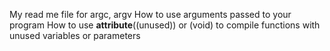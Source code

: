 My read me file for argc, argv
How to use arguments passed to your program
How to use __attribute__((unused)) or (void) to compile functions with unused variables or parameters
